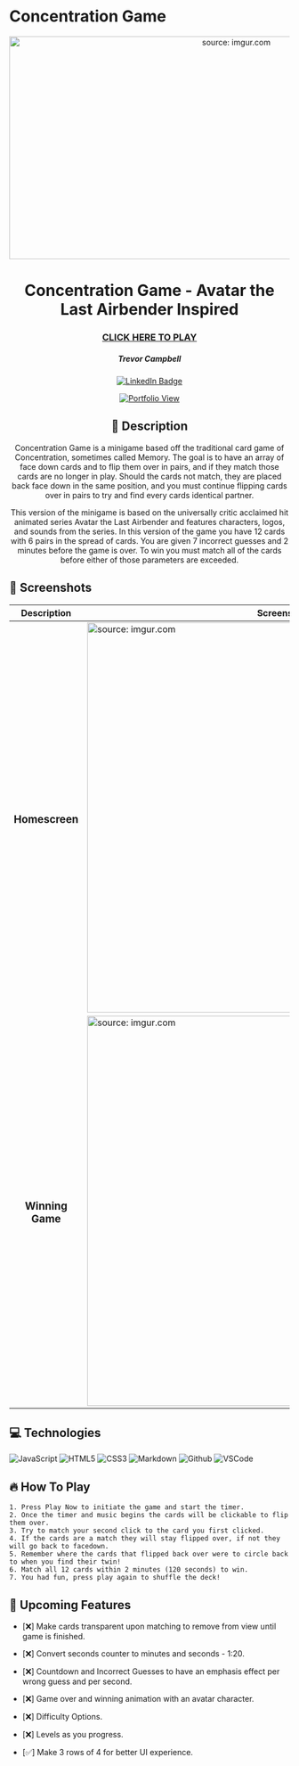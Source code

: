 # Concentration Game 
<div id="header" align="center">
  <a href="https://imgur.com/KU6WatN"><img src="https://i.imgur.com/KU6WatN.png" title="source: imgur.com" width="800" height="400"/></a>
</div>

  <div id="description" align="center">

  # Concentration Game - Avatar the Last Airbender Inspired

  ### [CLICK HERE TO PLAY](https://raretc.github.io/Concentration-Game-/)

  ##### Trevor Campbell

[![LinkedIn Badge](https://img.shields.io/badge/-Trevor-blue?style=flat&logo=Linkedin&logoColor=black)](https://www.linkedin.com/in/trevor-campbell-a9188624a/)

[![Portfolio View](https://img.shields.io/badge/Portfolio-View-blue)](https://trev-portfolio.netlify.app/)

  ## :pencil: Description

Concentration Game is a minigame based off the traditional card game of Concentration, sometimes called Memory. 
The goal is to have an array of face down cards and to flip them over in pairs, and if they match those cards are no longer in play.
Should the cards not match, they are placed back face down in the same position, and you must continue flipping cards over in pairs to try
and find every cards identical partner. 

This version of the minigame is based on the universally critic acclaimed hit animated series Avatar the Last Airbender and features characters, logos, 
and sounds from the series. In this version of the game you have 12 cards with 6 pairs in the spread of cards. You are given 7 incorrect guesses and 2 minutes
before the game is over. To win you must match all of the cards before either of those parameters are exceeded. 
  </div>
  
 ## :camera_flash: Screenshots 

  |   Description | Screenshot | 
  |:-------------:| -----------|
  | <h3>Homescreen</h3> | <a href="https://imgur.com/zZkl2Rb"><img src="https://i.imgur.com/zZkl2Rb.png" title="source: imgur.com" width="700"/></a>
  | <h3 align="center">Winning Game</h3> |<a href="https://imgur.com/8YnyEM6"><img src="https://i.imgur.com/8YnyEM6.png" title="source: imgur.com" width="700"/></a>
  
   ## :computer: Technologies 
    
   ![JavaScript](https://img.shields.io/badge/-JavaScript-05122A?style=flat&logo=javascript)
   ![HTML5](https://img.shields.io/badge/-HTML5-05122A?style=flat&logo=html5)
   ![CSS3](https://img.shields.io/badge/-CSS-05122A?style=flat&logo=css3)
   ![Markdown](https://img.shields.io/badge/-Markdown-05122A?style=flat&logo=markdown)
   ![Github](https://img.shields.io/badge/-GitHub-05122A?style=flat&logo=github)
   ![VSCode](https://img.shields.io/badge/-VS_Code-05122A?style=flat&logo=visualstudio)
   
   ## :fire: How To Play

    1. Press Play Now to initiate the game and start the timer.
    2. Once the timer and music begins the cards will be clickable to flip them over.
    3. Try to match your second click to the card you first clicked. 
    4. If the cards are a match they will stay flipped over, if not they will go back to facedown.
    5. Remember where the cards that flipped back over were to circle back to when you find their twin!
    6. Match all 12 cards within 2 minutes (120 seconds) to win. 
    7. You had fun, press play again to shuffle the deck! 
    
  ## :eyes: Upcoming Features

- [:x:] Make cards transparent upon matching to remove from view until game is finished. 

- [:x:] Convert seconds counter to minutes and seconds - 1:20.

- [:x:] Countdown and Incorrect Guesses to have an emphasis effect per wrong guess and per second. 

- [:x:] Game over and winning animation with an avatar character.

- [:x:] Difficulty Options.

- [:x:] Levels as you progress.

- [:white_check_mark:] Make 3 rows of 4 for better UI experience.
